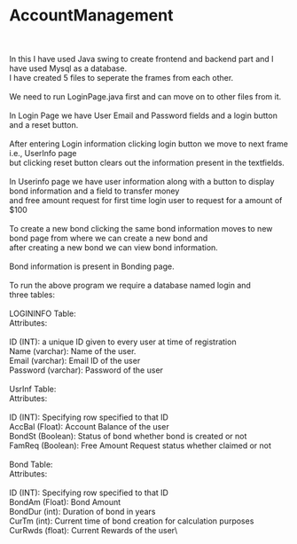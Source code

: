 # AccountManagement
\
\
In this I have used Java swing to create frontend and backend part and I have used Mysql as a database.\
I have created 5 files to seperate the frames from each other.\
\
We need to run LoginPage.java first and can move on to other files from it.\
\
In Login Page we have User Email and Password fields and a login button and a reset button.\
\
After entering Login information clicking login button we move to next frame i.e., UserInfo page\
but clicking reset button clears out the information present in the textfields.\
\
In Userinfo page we have user information along with a button to display bond information and a field to transfer money \
and free amount request for first time login user to request for a amount of $100\
\
To create a new bond clicking the same bond information moves to new bond page from where we can create a new bond and \
after creating a new bond we can view bond information.\
\
Bond information is present in Bonding page.\
\
To run the above program we require a database named login and \
three tables:\
\
LOGININFO Table:\
Attributes:\
\
ID (INT): a unique ID given to every user at time of registration\
Name (varchar): Name of the user.\
Email (varchar): Email ID of the user\
Password (varchar): Password of the user\
\
UsrInf Table:\
Attributes:\
\
ID (INT): Specifying row specified to that ID\
AccBal (Float): Account Balance of the user\
BondSt (Boolean): Status of bond whether bond is created or not\
FamReq (Boolean): Free Amount Request status whether claimed or not\
\
Bond Table:\
Attributes:\
\
ID (INT): Specifying row specified to that ID\
BondAm (Float): Bond Amount\
BondDur (int): Duration of bond in years\
CurTm (int): Current time of bond creation for calculation purposes\
CurRwds (float): Current Rewards of the user\
